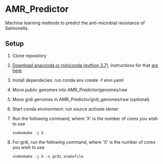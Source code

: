 # AMR_Predictor
Machine learning methods to predict the anti-microbial resistance of Salmonella.

## Setup
1. Clone repository
2. [Download anaconda or miniconda (python 3.7)](https://conda.io/miniconda.html (python 3.7)), instructions for that [are here](https://conda.io/docs/user-guide/install/index.html)
3. Install dependecies: run conda env create -f envi.yaml
4. Move public genomes into AMR_Predictor/genomes/raw
5. Move grdi genomes in AMR_Predictor/grdi_genomes/raw (optional)
6. Start conda environment: run source activate skmer
7. Run the following command, where 'X' is the number of cores you wish to use

   `snakemake -j X`
8. For grdi, run the following command, where 'X' is the number of cores you wish to use

   `snakemake -j X -s grdi.snakefile`


